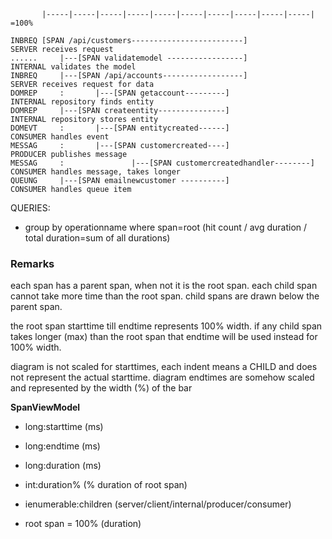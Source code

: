 ﻿```
       |-----|-----|-----|-----|-----|-----|-----|-----|-----|-----| =100%

INBREQ [SPAN /api/customers-------------------------]                                        SERVER receives request
......     |---[SPAN validatemodel -----------------]                                        INTERNAL validates the model
INBREQ     |---[SPAN /api/accounts------------------]                                        SERVER receives request for data
DOMREP     :       |---[SPAN getaccount---------]                                            INTERNAL repository finds entity
DOMREP     |---[SPAN createentity---------------]                                            INTERNAL repository stores entity
DOMEVT     :       |---[SPAN entitycreated------]                                            CONSUMER handles event
MESSAG     :       |---[SPAN customercreated----]                                            PRODUCER publishes message
MESSAG     :               |---[SPAN customercreatedhandler--------]                         CONSUMER handles message, takes longer
QUEUNG     |---[SPAN emailnewcustomer ----------]                                            CONSUMER handles queue item
```

QUERIES:
- group by operationname where span=root (hit count / avg duration / total duration=sum of all durations)

### Remarks
each span has a parent span, when not it is the root span.
each child span cannot take more time than the root span.
child spans are drawn below the parent span.



the root span starttime till endtime represents 100% width. 
if any child span takes longer (max) than the root span that endtime will be used instead for 100% width.

diagram is not scaled for starttimes, each indent means a CHILD and does not represent the actual starttime.
diagram endtimes are somehow scaled and represented by the width (%) of the bar


**SpanViewModel**
- long:starttime (ms)
- long:endtime   (ms)
- long:duration  (ms)
- int:duration%  (% duration of root span)
- ienumerable<SpanViewModel>:children (server/client/internal/producer/consumer)

- root span = 100% (duration)
